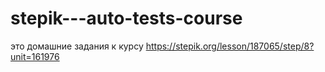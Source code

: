 ﻿# stepik---auto-tests-course
это домашние задания к курсу
https://stepik.org/lesson/187065/step/8?unit=161976
